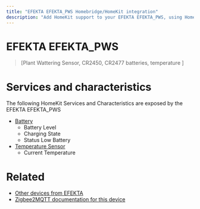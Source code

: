```yaml
---
title: "EFEKTA EFEKTA_PWS Homebridge/HomeKit integration"
description: "Add HomeKit support to your EFEKTA EFEKTA_PWS, using Homebridge, Zigbee2MQTT and homebridge-z2m."
---
```

<!---
This file has been GENERATED using src/docgen/docgen.ts
DO NOT EDIT THIS FILE MANUALLY!
-->
# EFEKTA EFEKTA_PWS
> [Plant Wattering Sensor, CR2450, CR2477 batteries, temperature ]


# Services and characteristics
The following HomeKit Services and Characteristics are exposed by
the EFEKTA EFEKTA_PWS

* [Battery](../../battery.md)
  * Battery Level
  * Charging State
  * Status Low Battery
* [Temperature Sensor](../../sensors.md)
  * Current Temperature


# Related
* [Other devices from EFEKTA](../index.md#efekta)
* [Zigbee2MQTT documentation for this device](https://www.zigbee2mqtt.io/devices/EFEKTA_PWS.html)